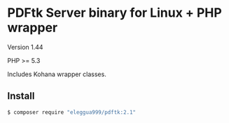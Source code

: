 # PDFtk Server binary for Linux + PHP wrapper
Version 1.44

PHP >= 5.3

Includes Kohana wrapper classes.

## Install

```bash
$ composer require "eleggua999/pdftk:2.1"
```